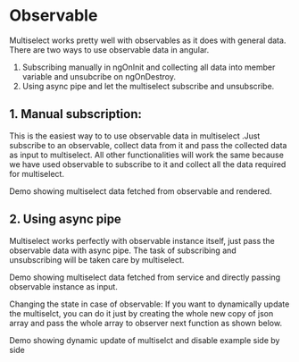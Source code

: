 # Observable

Multiselect works pretty well with observables as it does with general data.
There are two ways to use observable data in angular.
1. Subscribing manually in ngOnInit and collecting all data into member variable and unsubcribe on ngOnDestroy.
2. Using async pipe and let the multiselect subscribe and unsubscribe.

<ms-observable-async></ms-observable-async>

<code-tabs>
  <code-pane title="app/observable-async.component.ts" path="observable/src/app/observable-async.component.ts"></code-pane>
  <code-pane title="app/observable-async.component.html" path="observable/src/app/observable-async.component.html"></code-pane>
</code-tabs>

## 1. Manual subscription: 
This is the easiest way to to use observable data in multiselect .Just subscribe to an observable, collect data from it and pass the collected data as input to multiselect. All other functionalities will work the same because we have used observable to subscribe to it and collect all the data required for multiselect.

Demo showing multiselect data fetched from observable and rendered.

<ms-observable-async-update></ms-observable-async-update>

<code-tabs>
  <code-pane title="app/observable-dynamic-update.component.ts" path="observable/src/app/observable-dynamic-update.component.ts"></code-pane>
  <code-pane title="app/observable-dynamic-update.component.html" path="observable/src/app/observable-dynamic-update.component.html"></code-pane>
</code-tabs>

## 2. Using async pipe
Multiselect works perfectly with observable instance itself, just pass the observable data with async pipe. The task of subscribing and unsubscribing will be taken care by multiselect.

Demo showing multiselect data fetched from service and directly passing observable instance as input.

<ms-observable-async-service></ms-observable-async-service>

<code-tabs>
  <code-pane title="app/observable-async-service.component.ts" path="observable/src/app/observable-async-service.component.ts"></code-pane>
  <code-pane title="app/observable-async-service.component.html" path="observable/src/app/observable-async-service.component.html"></code-pane>
</code-tabs>

Changing the state in case of observable:
If you want to dynamically update the multiselct, you can do it just by creating the whole new copy of json array and pass the whole array to observer next function as shown below.

Demo showing dynamic update of multiselct and disable example side by side
